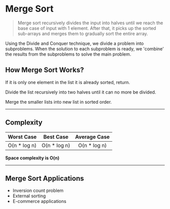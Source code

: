 # Merge Sort

> Merge sort recursively divides the input into halves until we reach the base case of input with 1 element. After that, it picks up the sorted sub-arrays and merges them to gradually sort the entire array.

Using the Divide and Conquer technique, we divide a problem into subproblems. When the solution to each subproblem is ready, we 'combine' the results from the subproblems to solve the main problem.

## How Merge Sort Works?

If it is only one element in the list it is already sorted, return.

Divide the list recursively into two halves until it can no more be divided.

Merge the smaller lists into new list in sorted order.

---

## Complexity

|  Worst Case   |   Best Case   | Average Case  |
| :-----------: | :-----------: | :-----------: |
| O(n \* log n) | O(n \* log n) | O(n \* log n) |

**Space complexity is O(n)**

---

## Merge Sort Applications

- Inversion count problem
- External sorting
- E-commerce applications
